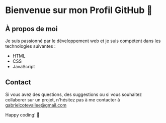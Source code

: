 # Bienvenue sur mon Profil GitHub 👋

## À propos de moi
Je suis passionné par le développement web et je suis compétent dans les technologies suivantes :

- <i class="fab fa-html5"></i> HTML
- <i class="fab fa-css3"></i> CSS
- <i class="fab fa-js"></i> JavaScript

## Contact

Si vous avez des questions, des suggestions ou si vous souhaitez collaborer sur un projet, n'hésitez pas à me contacter à gabrielcotevallee@gmail.com

Happy coding! 🚀



